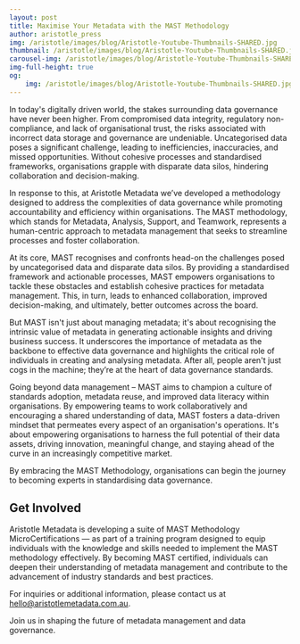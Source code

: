 ```yaml
---
layout: post
title: Maximise Your Metadata with the MAST Methodology
author: aristotle_press
img: /aristotle/images/blog/Aristotle-Youtube-Thumbnails-SHARED.jpg
thumbnail: /aristotle/images/blog/Aristotle-Youtube-Thumbnails-SHARED.jpg
carousel-img: /aristotle/images/blog/Aristotle-Youtube-Thumbnails-SHARED.jpg
img-full-height: true
og:
    img: /aristotle/images/blog/Aristotle-Youtube-Thumbnails-SHARED.jpg
---
```


In today's digitally driven world, the stakes surrounding data governance have never been higher. From compromised data integrity, regulatory non-compliance, and lack of organisational trust, the risks associated with incorrect data storage and governance are undeniable. Uncategorised data poses a significant challenge, leading to inefficiencies, inaccuracies, and missed opportunities. Without cohesive processes and standardised frameworks, organisations grapple with disparate data silos, hindering collaboration and decision-making.

In response to this, at Aristotle Metadata we’ve developed a methodology designed to address the complexities of data governance while promoting accountability and efficiency within organisations. The MAST methodology, which stands for Metadata, Analysis, Support, and Teamwork, represents a human-centric approach to metadata management that seeks to streamline processes and foster collaboration. 

At its core, MAST recognises and confronts head-on the challenges posed by uncategorised data and disparate data silos. By providing a standardised framework and actionable processes, MAST empowers organisations to tackle these obstacles and establish cohesive practices for metadata management. This, in turn, leads to enhanced collaboration, improved decision-making, and ultimately, better outcomes across the board.

But MAST isn't just about managing metadata; it's about recognising the intrinsic value of metadata in generating actionable insights and driving business success. It underscores the importance of metadata as the backbone to effective data governance and highlights the critical role of individuals in creating and analysing metadata. After all, people aren't just cogs in the machine; they’re at the heart of data governance standards. 

Going beyond data management – MAST aims to champion a culture of standards adoption, metadata reuse, and improved data literacy within organisations. By empowering teams to work collaboratively and encouraging a shared understanding of data, MAST fosters a data-driven mindset that permeates every aspect of an organisation's operations. It's about empowering organisations to harness the full potential of their data assets, driving innovation, meaningful change, and staying ahead of the curve in an increasingly competitive market.

By embracing the MAST Methodology, organisations can begin the journey to becoming experts in standardising data governance. 

## Get Involved

Aristotle Metadata is developing a suite of MAST Methodology MicroCertifications — as part of a training program designed to equip individuals with the knowledge and skills needed to implement the MAST methodology effectively. By becoming MAST certified, individuals can deepen their understanding of metadata management and contribute to the advancement of industry standards and best practices.

For inquiries or additional information, please contact us at hello@aristotlemetadata.com.au. 

Join us in shaping the future of metadata management and data governance.
